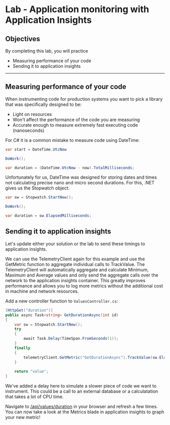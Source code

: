 # Lab - Application monitoring with Application Insights

## Objectives

By completing this lab, you will practice

- Measuring performance of your code
- Sending it to application insights

----------------------------------------------------------

## Measuring performance of your code

When instrumenting code for production systems you want to pick a library that was specifically designed to be:

- Light on resources
- Won't affect the performance of the code you are measuring
- Accurate enough to measure extremely fast executing code (nanoseconds)

For C# it is a common mistake to measure code using DateTime:

``` csharp
var start = DateTime.UtcNow

DoWork();

var duration = (DateTime.UtcNow - now).TotalMilliseconds;
```

Unfortunately for us, DateTime was designed for storing dates and times not calculating precise nano and micro second durations. For this, .NET gives us the Stopwatch object.

``` csharp
var sw = Stopwatch.StartNew();

DoWork();

var duration = sw.ElapsedMilliseconds;
```

## Sending it to application insights

Let's update either your solution or the lab to send these timings to application insights.

We can use the TelemetryClient again for this example and use the GetMetric function to aggregate individual calls to TrackValue. The TelemetryClient will automatically aggregate and calculate Minimum, Maximum and Average values and only send the aggregate calls over the network to the application insights container. This greatly improves performance and allows you to log more metrics without the additional cost in machine and network resources.

Add a new controller function to `ValuesController.cs`:

``` csharp
[HttpGet("duration")]
public async Task<string> GetDurationAsync(int id)
{
    var sw = Stopwatch.StartNew();
    try
    {
        await Task.Delay(TimeSpan.FromSeconds(1));
    }
    finally 
    {
        telemetryClient.GetMetric("GetDurationAsync").TrackValue(sw.ElapsedMilliseconds);
    }
    
    return "value";
}
```

We've added a delay here to simulate a slower piece of code we want to instrument. This could be a call to an external database or a calculatation that takes a lot of CPU time.

Navigate to [/api/values/duration]() in your browser and refresh a few times. You can now take a look at the Metrics blade in application insights to graph your new metric!